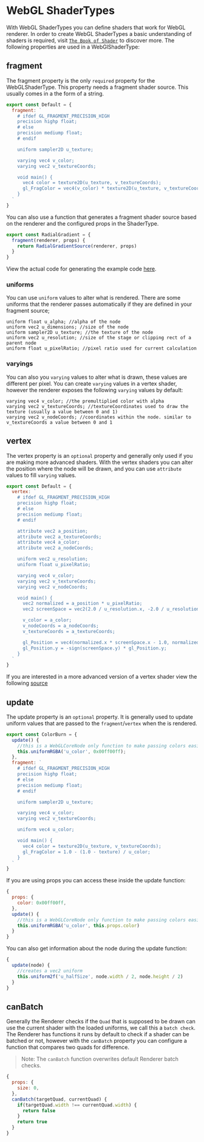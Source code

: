 # WebGL ShaderTypes
With WebGL ShaderTypes you can define shaders that work for WebGL renderer. In order to create WebGL ShaderTypes a basic understanding of shaders is required, visit [`The Book of Shader`](https://thebookofshaders.com/01/) to discover more. The following properties are used in a WebGlShaderType:

## fragment
The fragment property is the only `required` property for the WebGLShaderType. This property needs a fragment shader source. This usually comes in a the form of a string.

```js
export const Default = {
  fragment: `
    # ifdef GL_FRAGMENT_PRECISION_HIGH
    precision highp float;
    # else
    precision mediump float;
    # endif

    uniform sampler2D u_texture;

    varying vec4 v_color;
    varying vec2 v_textureCoords;

    void main() {
      vec4 color = texture2D(u_texture, v_textureCoords);
      gl_FragColor = vec4(v_color) * texture2D(u_texture, v_textureCoords);
    }
  `
}
```

You can also use a function that generates a fragment shader source based on the renderer and the configured props in the ShaderType.

```js
export const RadialGradient = {
  fragment(renderer, props) {
    return RadialGradientSource(renderer, props)
  }
}
```
View the actual code for generating the example code [here](https://github.com/lightning-js/renderer/blob/main/src/core/shaders/webgl/RadialGradient.ts).

### uniforms
You can use `uniform` values to alter what is rendered. There are some uniforms that the renderer passes automatically if they are defined in your fragment source;

```
uniform float u_alpha; //alpha of the node
uniform vec2 u_dimensions; //size of the node
uniform sampler2D u_texture; //the texture of the node
uniform vec2 u_resolution; //size of the stage or clipping rect of a parent node
uniform float u_pixelRatio; //pixel ratio used for current calculation
```

### varyings
You can also you `varying` values to alter what is drawn, these values are different per pixel. You can create `varying` values in a vertex shader, however the renderer exposes the following `varying` values by default:

```
varying vec4 v_color; //the premultiplied color with alpha
varying vec2 v_textureCoords; //textureCoordinates used to draw the texture (usually a value between 0 and 1)
varying vec2 v_nodeCoords; //coordinates within the node. similar to v_textureCoords a value between 0 and 1
```

## vertex
The vertex property is an `optional` property and generally only used if you are making more advanced shaders. With the vertex shaders you can alter the position where the node will be drawn, and you can use `attribute` values to fill `varying` values.

```js
export const Default = {
  vertex: `
    # ifdef GL_FRAGMENT_PRECISION_HIGH
    precision highp float;
    # else
    precision mediump float;
    # endif

    attribute vec2 a_position;
    attribute vec2 a_textureCoords;
    attribute vec4 a_color;
    attribute vec2 a_nodeCoords;

    uniform vec2 u_resolution;
    uniform float u_pixelRatio;

    varying vec4 v_color;
    varying vec2 v_textureCoords;
    varying vec2 v_nodeCoords;

    void main() {
      vec2 normalized = a_position * u_pixelRatio;
      vec2 screenSpace = vec2(2.0 / u_resolution.x, -2.0 / u_resolution.y);

      v_color = a_color;
      v_nodeCoords = a_nodeCoords;
      v_textureCoords = a_textureCoords;

      gl_Position = vec4(normalized.x * screenSpace.x - 1.0, normalized.y * -abs(screenSpace.y) + 1.0, 0.0, 1.0);
      gl_Position.y = -sign(screenSpace.y) * gl_Position.y;
    }
  `
}
```

If you are interested in a more advanced version of a vertex shader view the following [source](https://github.com/lightning-js/renderer/blob/main/src/core/shaders/webgl/Shadow.ts)

## update
The update property is an `optional` property. It is generally used to update uniform values that are passed to the `fragment`/`vertex` when the is rendered.

```js
export const ColorBurn = {
  update() {
    //this is a WebGLCoreNode only function to make passing colors easier
    this.uniformRGBA('u_color', 0x00ff00ff);
  },
  fragment: `
    # ifdef GL_FRAGMENT_PRECISION_HIGH
    precision highp float;
    # else
    precision mediump float;
    # endif

    uniform sampler2D u_texture;

    varying vec4 v_color;
    varying vec2 v_textureCoords;

    uniform vec4 u_color;

    void main() {
      vec4 color = texture2D(u_texture, v_textureCoords);
      gl_FragColor = 1.0 - (1.0 - texture) / u_color;
    }
  `
}
```

If you are using props you can access these inside the update function:

```js
{
  props: {
    color: 0x00ff00ff,
  },
  update() {
    //this is a WebGLCoreNode only function to make passing colors easier
    this.uniformRGBA('u_color', this.props.color)
  }
}
```

You can also get information about the node during the update function:

```js
{
  update(node) {
    //creates a vec2 uniform
    this.uniform2f('u_halfSize', node.width / 2, node.height / 2)
  }
}
```

## canBatch
Generally the Renderer checks if the `Quad` that is supposed to be drawn can use the current shader with the loaded uniforms, we call this a `batch check`.
The Renderer has functions it runs by default to check if a shader can be batched or not, however with the `canBatch` property you can configure a function that compares two quads for difference.

> Note: The `canBatch` function overwrites default Renderer batch checks.

```js
{
  props: {
    size: 0,
  },
  canBatch(targetQuad, currentQuad) {
    if(targetQuad.width !== currentQuad.width) {
      return false
    }
    return true
  }
}
```
